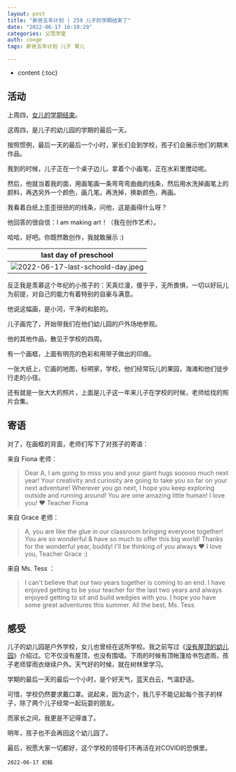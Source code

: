 ```yaml
---
layout: post
title: "新爸五年计划 | 259 儿子的学期结束了"
date: "2022-06-17 16:10:29"
categories: 父范学堂
auth: conge
tags: 新爸五年计划 儿子 育儿

---
```

* content
{:toc}

## 活动

上周四，[女儿的学期结束](2022/06/13/NewDaddy-Kapka/)。

这周四，是儿子的幼儿园的学期的最后一天。




按照惯例，最后一天的最后一个小时，家长们会到学校，孩子们会展示他们的期末作品。

我到的时候，儿子正在一个桌子边儿，拿着个小画笔，正在水彩里搅动呢。

然后，他就当着我的面，用画笔画一条弯弯弯曲曲的线条，然后用水洗掉画笔上的颜料，再选另外一个颜色，画几笔。再洗掉，换新颜色，再画。

我看着白纸上歪歪扭扭的的线条，问他，这是画得什么呀？

他回答的很自信：I am making art！（我在创作艺术）。

哈哈，好吧。你既然敢创作，我就敢展示 :)

|last day of preschool|
|----|
| ![2022-06-17-last-schoold-day.jpeg](https://s2.loli.net/2022/06/18/rgCXv2Pz63iyEVs.jpg)|

反正我是羡慕这个年纪的小孩子的：天真烂漫，傻乎乎，无所畏惧，一切以好玩儿为前提，对自己的能力有着特别的自豪与满意。

他说这幅画，是小河，干净的和脏的。

儿子画完了，开始带我们在他们幼儿园的户外场地参观。

他的其他作品，散见于学校的四周。

有一个画框，上面有明亮的色彩和用带子做出的印痕。

一张大纸上，它画的地图，标明家，学校，他们经常玩儿的果园，海滩和他们徒步行走的小径。

还有就是一张大大的照片，上面是儿子这一年来儿子在学校的时候，老师给找的照片合集。

## 寄语

对了，在画框的背面，老师们写下了对孩子的寄语：

来自 Fiona 老师：

> Dear A, I am going to miss you and your giant hugs sooooo much next year! Your creativity and curiosity are going to take you so far on your next adventure! Wherever you go next, I hope you keep exploring outside and running around! You are oine amazing little human! I love you! ❤️ Teacher Fiona

来自 Grace 老师：
> A, you are like the glue in our classroom bringing everyone together! You are so wonderful & have so much to offer this big world! Thanks for the wonderful year, buddy! I'll be thinking of you always ❤️
> I love you, Teacher Grace :)

来自 Ms. Tess ：

> I can't believe that our two years together is coming to an end. I have enjoyed getting to be your teacher for the last two years and always enjoyed getting to sit and build wedgies with you. I hope you have some great adventures this summer. All the best, Ms. Tess.

## 感受

儿子的幼儿园是户外学校，女儿也曾经在这所学校。我之前写过《[没有屋顶的幼儿园](https://conge.github.io/2017/12/05/NewDaddy-025-school-without-roof/)》介绍过。它不仅没有屋顶，也没有围墙。下雨的时候有顶帐篷给书包遮雨，孩子老师穿雨衣继续户外。天气好的时候，就在树林里学习。

学期的最后一天的最后一个小时，是个好天气，蓝天白云，气温舒适。

可惜，学校仍然要求戴口罩。说起来，因为这个，我几乎不能记起每个孩子的样子，除了两个儿子经常一起玩耍的朋友。

而家长之间，我更是不记得谁了。

明年，孩子也不会再回这个幼儿园了。

最后，祝愿大家一切都好，这个学校的领导们不再活在对COVID的恐惧里。

```
2022-06-17 初稿
```
